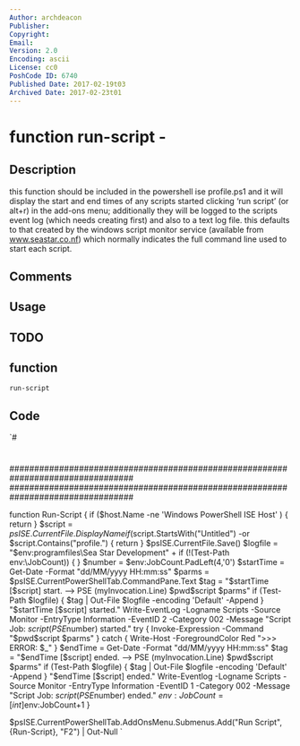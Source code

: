 ```yaml
---
Author: archdeacon
Publisher: 
Copyright: 
Email: 
Version: 2.0
Encoding: ascii
License: cc0
PoshCode ID: 6740
Published Date: 2017-02-19t03
Archived Date: 2017-02-23t01
---
```


# function run-script - 

## Description

this function should be included in the powershell ise profile.ps1 and it will display the start and end times of any scripts started clicking ‘run script’ (or alt+r) in the add-ons menu; additionally they will be logged to the scripts event log (which needs creating first) and also to a text log file. this defaults to that created by the windows script monitor service (available from www.seastar.co.nf) which normally indicates the full command line used to start each script.

## Comments



## Usage



## TODO



## function

`run-script`

## Code

`#
 #
 #################################################################################
 #################################################################################
 
 function Run-Script {
  if ($host.Name -ne 'Windows PowerShell ISE Host' ) {
       return
    }
    $script = $psISE.CurrentFile.DisplayName
    if ($script.StartsWith("Untitled") -or $script.Contains("profile.") {
       return
    }
    $psISE.CurrentFile.Save()
    $logfile = "$env:programfiles\Sea Star Development\" + 
    if (!(Test-Path env:\JobCount)) {
    }
    $number = $env:JobCount.PadLeft(4,'0')
    $startTime = Get-Date -Format "dd/MM/yyyy HH:mm:ss"
    $parms = $psISE.CurrentPowerShellTab.CommandPane.Text
    $tag  = "$startTime [$script] start. --> PSE $($myInvocation.Line) $pwd\$script $parms"
    if (Test-Path $logfile) {
        $tag | Out-File $logfile -encoding 'Default' -Append
    }
    "$startTime [$script] started." 
    Write-EventLog -Logname Scripts -Source Monitor -EntryType Information -EventID 2 -Category 002 -Message "Script Job: $script (PSE$number) started."
    try {
       Invoke-Expression -Command "$pwd\$script $parms"
    }
    catch {
       Write-Host -ForegroundColor Red ">>> ERROR: $_"
    }
    $endTime = Get-Date -Format "dd/MM/yyyy HH:mm:ss"
    $tag  = "$endTime [$script] ended. --> PSE $($myInvocation.Line) $pwd\$script $parms"
    if (Test-Path $logfile) {
       $tag | Out-File $logfile -encoding 'Default' -Append
    }
    "$endTime [$script] ended."
    Write-Eventlog -Logname Scripts -Source Monitor -EntryType Information -EventID 1 -Category 002 -Message "Script Job: $script (PSE$number) ended."
    $env:JobCount = [int]$env:JobCount+1
 }
 
 $psISE.CurrentPowerShellTab.AddOnsMenu.Submenus.Add("Run Script",{Run-Script}, "F2") | Out-Null
`

